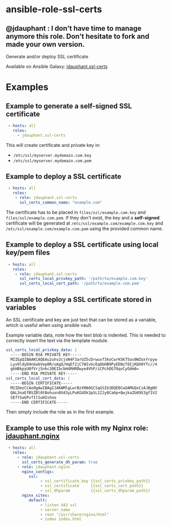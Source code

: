 ansible-role-ssl-certs
======================

## @jdauphant : I don't have time to manage anymore this role. Don't hesitate to fork and made your own version.


Generate and/or deploy SSL certificate

Available on Ansible Galaxy: [jdauphant.ssl-certs](https://galaxy.ansible.com/jdauphant/ssl-certs/)

# Examples

## Example to generate a self-signed SSL certificate

```YAML
 - hosts: all
   roles:
     - jdauphant.ssl-certs
```

This will create certificate and private key in:

- `/etc/ssl/myserver.mydomain.com.key`
- `/etc/ssl/myserver.mydomain.com.pem`

## Example to deploy a SSL certificate

```YAML
 - hosts: all
   roles:
    - role: jdauphant.ssl-certs
      ssl_certs_common_name: "example.com"
```

The certificate has to be placed in `files/ssl/example.com.key` and `files/ssl/example.com.pem`. If
they don't exist, the key and a **self-signed** certificate will be generated at
`/etc/ssl/example.com/example.com.key` and `/etc/ssl/example.com/example.com.pem` using the provided common name.


## Example to deploy a SSL certificate using local key/pem files

```YAML
 - hosts: all
   roles:
    - role: jdauphant.ssl-certs
      ssl_certs_local_privkey_path: '/path/to/example.com.key'
      ssl_certs_local_cert_path: '/path/to/example.com.pem'
```

## Example to deploy a SSL certificate stored in variables

An SSL certificate and key are just text that can be stored as a variable, which is useful when
using ansible vault.

Example variable data, note how the text blob is indented. This is needed to correctly insert the
text via the template module.

```YAML
ssl_certs_local_privkey_data: |
  -----BEGIN RSA PRIVATE KEY-----
  MIIEpQIBAAKCAQEAu2uhv2cjoN4F3arUZ5cDrwuxf3koCwrKSK75as0WZoxYrpyw
  Lyx9ldyD4nGabVep0R/uAgQ/HqEf2jC7WIvGcEq8bHB9PyEEWzT8IjKQX0YTc//4
  gkHBkpyU0fVrj5nkc30EIbcbH4RHRDwye4VhP/iCPchDG7OqvCyOdm8=
  -----END RSA PRIVATE KEY-----
ssl_certs_local_cert_data: |
  -----BEGIN CERTIFICATE-----
  MIIDmzCCAoOgAwIBAgIJAKWMlgLwrBzXMA0GCSqGSIb3DQEBCwUAMGQxCzAJBgNV
  QAL3naEfBSZBl0tBohuxn8Xd3yLPuKGUOk3pSL1IJy0Ca6p+QwjkaZUd9X3gf1V2
  SEfYSaGPvfIlSuHIshno
  -----END CERTIFICATE-----
```

Then simply include the role as in the first example.

## Example to use this role with my Nginx role: [jdauphant.nginx](https://github.com/jdauphant/ansible-role-nginx)

```YAML
 - hosts: all
   roles:
     - role: jdauphant.ssl-certs
       ssl_certs_generate_dh_param: true
     - role: jdauphant.nginx
       nginx_configs:
          ssl:
               - ssl_certificate_key {{ssl_certs_privkey_path}}
               - ssl_certificate     {{ssl_certs_cert_path}}
               - ssl_dhparam         {{ssl_certs_dhparam_path}}
       nginx_sites:
          default:
               - listen 443 ssl
               - server_name _
               - root "/usr/share/nginx/html"
               - index index.html
```
